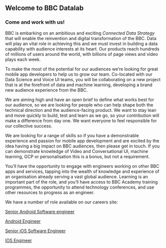 ## Welcome to BBC Datalab

### Come and work with us!

BBC is embarking on an ambitious and exciting _Connected Data Strategy_ that will enable the reinvention and digital transformation of the BBC. Data will play an vital role in achieving this and we must invest in building a data capability with audience interests at its heart. Our products reach hundreds of millions of users around the world, with billions of page views and video plays each week.  

To make the most of the potential for our audiences we’re looking for great mobile app developers to help us to grow our team. Co-located with our Data Science and Voice UI teams, you will be collaborating on a new project that is at the forefront of data and machine learning, developing a brand new audience experience from the BBC.  

We are aiming high and have an open brief to define what works best for our audience, so we are looking for people who can help shape both the technical direction and the audience-facing product.  We want to stay lean and move quickly to build, test and learn as we go, so your contribution will make a difference from day one. We want everyone to feel responsible for our collective success.

We are looking for a range of skills so if you have a demonstrable experience and passion for mobile app development and are excited by the idea having a big impact on BBC audiences, then please get in touch.  If you can demonstrate knowledge of Video and Conversational UI, machine learning, GCP or personalisation this is a bonus, but not a requirement.

You’ll have the opportunity to engage with engineers working on other BBC apps and services, tapping into the wealth of knowledge and experience of an organisation already serving a vast global audience.  Learning is an important part of the role, and you’ll have access to BBC Academy training programmes, the opportunity to attend technology conferences, and use other resources to progress as an engineer.

We have a number of role available on our careers site:

[Senior Android Software engineer](http://careerssearch.bbc.co.uk/jobs/job/Software-Engineer-Android-Apps-Connected-Data-Machine-Learning/25558)

[Android Engineer](http://careerssearch.bbc.co.uk/jobs/job/Software-Engineer-Android-Apps-Connected-Data-Machine-Learning/25558)

[Senior iOS Software Engineer](http://careerssearch.bbc.co.uk/jobs/job/Software-Engineer-Android-Apps-Connected-Data-Machine-Learning/25558)

[IOS Engineer](http://careerssearch.bbc.co.uk/jobs/job/Software-Engineer-iOS-Apps-Connected-Data-Machine-Learning/25545)
